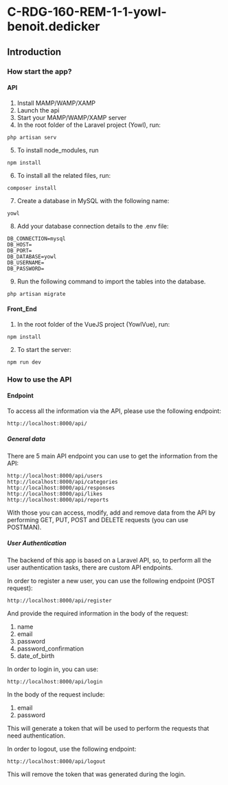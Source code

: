 # C-RDG-160-REM-1-1-yowl-benoit.dedicker

## Introduction

### How start the app?

#### API
1. Install MAMP/WAMP/XAMP
2. Launch the api
3. Start your MAMP/WAMP/XAMP server
4. In the root folder of the Laravel project (Yowl), run: 
```php:
php artisan serv
```
5. To install node_modules, run
```php:
npm install
```
6. To install all the related files, run:
```php:
composer install
```
7. Create a database in MySQL with the following name:
```php:
yowl
```
8. Add your database connection details to the .env file:
```php:
DB_CONNECTION=mysql
DB_HOST=
DB_PORT=
DB_DATABASE=yowl
DB_USERNAME=
DB_PASSWORD=
```
9. Run the following command to import the tables into the database.
```php:
php artisan migrate
```

#### Front_End
1. In the root folder of the VueJS project (YowlVue), run:
```php:
npm install
```
2. To start the server:
```php:
npm run dev
```

### How to use the API

#### Endpoint

To access all the information via the API, please use the following endpoint:
```php:
http://localhost:8000/api/
```

##### General data

There are 5 main API endpoint you can use to get the information from the API:
```php:
http://localhost:8000/api/users
http://localhost:8000/api/categories
http://localhost:8000/api/responses
http://localhost:8000/api/likes
http://localhost:8000/api/reports
```
With those you can access, modify, add and remove data from the API by performing GET, PUT, POST and DELETE requests (you can use POSTMAN).

##### User Authentication

The backend of this app is based on a Laravel API, so, to perform all the user authentication tasks, there are custom API endpoints.

In order to register a new user, you can use the following endpoint (POST request):
```php:
http://localhost:8000/api/register
```
And provide the required information in the body of the request:
1. name
2. email
3. password
4. password_confirmation
5. date_of_birth

In order to login in, you can use:
```php:
http://localhost:8000/api/login
```
In the body of the request include:
1. email
2. password

This will generate a token that will be used to perform the requests that need authentication.

In order to logout, use the following endpoint:
```php:
http://localhost:8000/api/logout
```
This will remove the token that was generated during the login.



